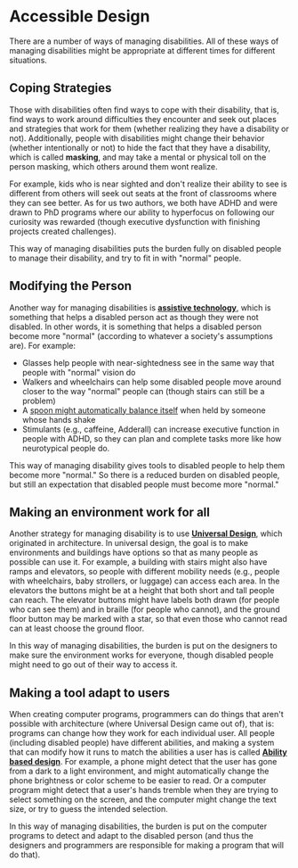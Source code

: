 # Accessible Design

There are a number of ways of managing disabilities. All of these ways of managing disabilities might be appropriate at different times for different situations.

## Coping Strategies

Those with disabilities often find ways to cope with their disability, that is, find ways to work around difficulties they encounter and seek out places and strategies that work for them (whether realizing they have a disability or not). Additionally, people with disabilities might change their behavior (whether intentionally or not) to hide the fact that they have a disability, which is called __masking__, and may take a mental or physical toll on the person masking, which others around them wont realize.

For example, kids who is near sighted and don't realize their ability to see is different from others will seek out seats at the front of classrooms where they can see better. As for us two authors, we both have ADHD and were drawn to PhD programs where our ability to hyperfocus on following our curiosity was rewarded (though executive dysfunction with finishing projects created challenges).

This way of managing disabilities puts the burden fully on disabled people to manage their disability, and try to fit in with "normal" people.

## Modifying the Person
Another way for managing disabilities is __[assistive technology](https://en.wikipedia.org/wiki/Assistive_technology)__, which is something that helps a disabled person act as though they were not disabled. In other words, it is something that helps a disabled person become more "normal" (according to whatever a society's assumptions are). For example:
- Glasses help people with near-sightedness see in the same way that people with "normal" vision do
- Walkers and wheelchairs can help some disabled people move around closer to the way "normal" people can (though stairs can still be a problem)
- A [spoon might automatically balance itself](https://www.liftware.com/) when held by someone whose hands shake
- Stimulants (e.g., caffeine, Adderall) can increase executive function in people with ADHD, so they can plan and complete tasks more like how neurotypical people do.

This way of managing disability gives tools to disabled people to help them become more "normal." So there is a reduced burden on disabled people, but still an expectation that disabled people must become more "normal."

## Making an environment work for all
Another strategy for managing disability is to use __[Universal Design](https://en.wikipedia.org/wiki/Universal_design)__, which originated in architecture. In universal design, the goal is to make environments and buildings have options so that as many people as possible can use it. For example, a building with stairs might also have ramps and elevators, so people with different mobility needs (e.g., people with wheelchairs, baby strollers, or luggage) can access each area. In the elevators the buttons might be at a height that both short and tall people can reach. The elevator buttons might have labels both drawn (for people who can see them) and in braille (for people who cannot), and the ground floor button may be marked with a star, so that even those who cannot read can at least choose the ground floor.

In this way of managing disabilities, the burden is put on the designers to make sure the environment works for everyone, though disabled people might need to go out of their way to access it.

## Making a tool adapt to users
When creating computer programs, programmers can do things that aren't possible with architecture (where Universal Design came out of), that is: programs can change how they work for each individual user. All people (including disabled people) have different abilities, and making a system that can modify how it runs to match the abilities a user has is called __[Ability based design](https://dl.acm.org/doi/10.1145/1952383.1952384)__. For example, a phone might detect that the user has gone from a dark to a light environment, and might automatically change the phone brightness or color scheme to be easier to read. Or a computer program might detect that a user's hands tremble when they are trying to select something on the screen, and the computer might change the text size, or try to guess the intended selection.

In this way of managing disabilities, the burden is put on the computer programs to detect and adapt to the disabled person (and thus the designers and programmers are responsible for making a program that will do that).
